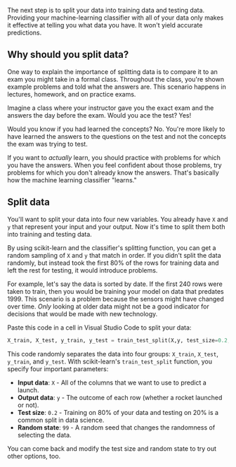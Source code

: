The next step is to split your data into training data and testing data. Providing your machine-learning classifier with all of your data only makes it effective at telling you what data you have. It won't yield accurate predictions.

## Why should you split data?

One way to explain the importance of splitting data is to compare it to an exam you might take in a formal class. Throughout the class, you're shown example problems and told what the answers are. This scenario happens in lectures, homework, and on practice exams.

Imagine a class where your instructor gave you the exact exam and the answers the day before the exam. Would you ace the test? Yes!

Would you know if you had learned the concepts? No. You're more likely to have learned the answers to the questions on the test and not the concepts the exam was trying to test.

If you want to *actually* learn, you should practice with problems for which you have the answers. When you feel confident about those problems, try problems for which you don't already know the answers. That's basically how the machine learning classifier "learns."

## Split data

You'll want to split your data into four new variables. You already have `X` and `y` that represent your input and your output. Now it's time to split them both into training and testing data.

By using scikit-learn and the classifier's splitting function, you can get a random sampling of `X` and `y` that match in order. If you didn't split the data randomly, but instead took the first 80% of the rows for training data and left the rest for testing, it would introduce problems.

For example, let's say the data is sorted by date. If the first 240 rows were taken to train, then you would be training your model on data that predates 1999. This scenario is a problem because the sensors might have changed over time. *Only* looking at older data might not be a good indicator for decisions that would be made with new technology.

Paste this code in a cell in Visual Studio Code to split your data:

```python
X_train, X_test, y_train, y_test = train_test_split(X,y, test_size=0.2, random_state=99)
```

This code randomly separates the data into four groups: `X_train`, `X_test`, `y_train`, and `y_test`. With scikit-learn's `train_test_split` function, you specify four important parameters:

- **Input data**: `X` - All of the columns that we want to use to predict a launch.
- **Output data**: `y` - The outcome of each row (whether a rocket launched or not).
- **Test size**: `0.2` - Training on 80% of your data and testing on 20% is a common split in data science.
- **Random state**: `99` - A random seed that changes the randomness of selecting the data.

You can come back and modify the test size and random state to try out other options, too.
